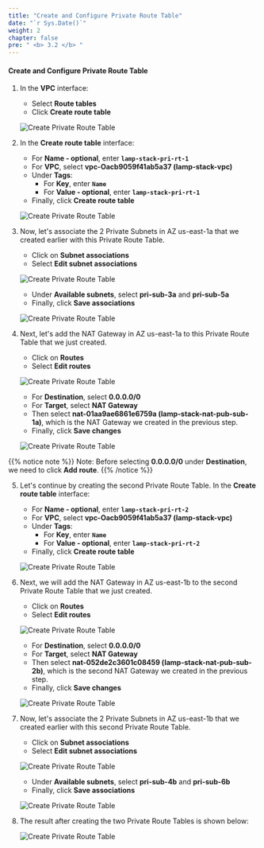 ```yaml
---
title: "Create and Configure Private Route Table"
date: "`r Sys.Date()`"
weight: 2
chapter: false
pre: " <b> 3.2 </b> "
---
```


#### Create and Configure Private Route Table

1. In the **VPC** interface:

   - Select **Route tables**
   - Click **Create route table**

   ![Create Private Route Table](/images/3-CreateNATGWAndSG/3.2-CreatePrivateRT/0001-createprirt.png?featherlight=false&width=90pc)

2. In the **Create route table** interface:

   - For **Name - optional**, enter **`lamp-stack-pri-rt-1`**
   - For **VPC**, select **vpc-Oacb9059f41ab5a37 (lamp-stack-vpc)**
   - Under **Tags**:
     - For **Key**, enter **`Name`**
     - For **Value - optional**, enter **`lamp-stack-pri-rt-1`**
   - Finally, click **Create route table**

   ![Create Private Route Table](/images/3-CreateNATGWAndSG/3.2-CreatePrivateRT/0002-createprirt.png?featherlight=false&width=90pc)

3. Now, let's associate the 2 Private Subnets in AZ us-east-1a that we created earlier with this Private Route Table.

   - Click on **Subnet associations**
   - Select **Edit subnet associations**

   ![Create Private Route Table](/images/3-CreateNATGWAndSG/3.2-CreatePrivateRT/0003-createprirt.png?featherlight=false&width=90pc)

   - Under **Available subnets**, select **pri-sub-3a** and **pri-sub-5a**
   - Finally, click **Save associations**

   ![Create Private Route Table](/images/3-CreateNATGWAndSG/3.2-CreatePrivateRT/0004-createprirt.png?featherlight=false&width=90pc)

4. Next, let's add the NAT Gateway in AZ us-east-1a to this Private Route Table that we just created.

   - Click on **Routes**
   - Select **Edit routes**

   ![Create Private Route Table](/images/3-CreateNATGWAndSG/3.2-CreatePrivateRT/0005-createprirt.png?featherlight=false&width=90pc)

   - For **Destination**, select **0.0.0.0/0**
   - For **Target**, select **NAT Gateway**
   - Then select **nat-01aa9ae6861e6759a (lamp-stack-nat-pub-sub-1a)**, which is the NAT Gateway we created in the previous step.
   - Finally, click **Save changes**

   ![Create Private Route Table](/images/3-CreateNATGWAndSG/3.2-CreatePrivateRT/0006-createprirt.png?featherlight=false&width=90pc)

{{% notice note %}}
Note: Before selecting **0.0.0.0/0** under **Destination**, we need to click **Add route**.
{{% /notice %}}

5. Let's continue by creating the second Private Route Table. In the **Create route table** interface:

   - For **Name - optional**, enter **`lamp-stack-pri-rt-2`**
   - For **VPC**, select **vpc-Oacb9059f41ab5a37 (lamp-stack-vpc)**
   - Under **Tags**:
     - For **Key**, enter **`Name`**
     - For **Value - optional**, enter **`lamp-stack-pri-rt-2`**
   - Finally, click **Create route table**

   ![Create Private Route Table](/images/3-CreateNATGWAndSG/3.2-CreatePrivateRT/0007-createprirt.png?featherlight=false&width=90pc)

6. Next, we will add the NAT Gateway in AZ us-east-1b to the second Private Route Table that we just created.

   - Click on **Routes**
   - Select **Edit routes**

   ![Create Private Route Table](/images/3-CreateNATGWAndSG/3.2-CreatePrivateRT/0008-createprirt.png?featherlight=false&width=90pc)

   - For **Destination**, select **0.0.0.0/0**
   - For **Target**, select **NAT Gateway**
   - Then select **nat-052de2c3601c08459 (lamp-stack-nat-pub-sub-2b)**, which is the second NAT Gateway we created in the previous step.
   - Finally, click **Save changes**

   ![Create Private Route Table](/images/3-CreateNATGWAndSG/3.2-CreatePrivateRT/0009-createprirt.png?featherlight=false&width=90pc)

7. Now, let's associate the 2 Private Subnets in AZ us-east-1b that we created earlier with this second Private Route Table.

   - Click on **Subnet associations**
   - Select **Edit subnet associations**

   ![Create Private Route Table](/images/3-CreateNATGWAndSG/3.2-CreatePrivateRT/0010-createprirt.png?featherlight=false&width=90pc)

   - Under **Available subnets**, select **pri-sub-4b** and **pri-sub-6b**
   - Finally, click **Save associations**

   ![Create Private Route Table](/images/3-CreateNATGWAndSG/3.2-CreatePrivateRT/0011-createprirt.png?featherlight=false&width=90pc)

8. The result after creating the two Private Route Tables is shown below:

   ![Create Private Route Table](/images/3-CreateNATGWAndSG/3.2-CreatePrivateRT/0012-createprirt.png?featherlight=false&width=90pc)
